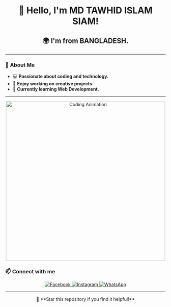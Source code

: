 # <p align="center">**👋 Hello, I'm MD TAWHID ISLAM SIAM!**</p>

## <p align="center">🌍 **I'm from BANGLADESH.**</p>

---

### 🚀 **About Me**
- 💻 **Passionate about coding and technology.**
- 🎨 **Enjoy working on creative projects.**
- 🌱 **Currently learning Web Development.**

---
<p align="center">
  <img src="https://media.giphy.com/media/qgQUggAC3Pfv687qPC/giphy.gif" width="500" alt="Coding Animation"/>
</p>


### 📫 **Connect with me**
<p align="center">
  <a href="https://facebook.com/yourprofile" target="_blank">
    <img src="https://img.icons8.com/color/48/000000/facebook.png" alt="Facebook"/>
  </a>
  <a href="https://instagram.com/yourprofile" target="_blank">
    <img src="https://img.icons8.com/color/48/000000/instagram-new.png" alt="Instagram"/>
  </a>
  <a href="https://wa.me/yourphonenumber" target="_blank">
    <img src="https://img.icons8.com/color/48/000000/whatsapp.png" alt="WhatsApp"/>
  </a>
</p>

---

<p align="center">
  🌟 **Star this repository if you find it helpful!**
</p>
